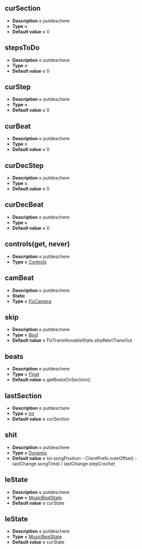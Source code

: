 ## curSection
* **Description =** putdeschere
* **Type =** [](https://api.haxeflixel.com/Int.html)
* **Default value =** 0

## stepsToDo
* **Description =** putdeschere
* **Type =** [](https://api.haxeflixel.com/Int.html)
* **Default value =** 0

## curStep
* **Description =** putdeschere
* **Type =** [](https://api.haxeflixel.com/Int.html)
* **Default value =** 0

## curBeat
* **Description =** putdeschere
* **Type =** [](https://api.haxeflixel.com/Int.html)
* **Default value =** 0

## curDecStep
* **Description =** putdeschere
* **Type =** [](https://api.haxeflixel.com/Float.html)
* **Default value =** 0

## curDecBeat
* **Description =** putdeschere
* **Type =** [](https://api.haxeflixel.com/Float.html)
* **Default value =** 0

## controls(get, never)
* **Description =** putdeschere
* **Type =** [Controls](https://api.haxeflixel.com/Controls.html)

## camBeat
* **Description =** putdeschere
* **Static**
* **Type =** [FlxCamera](https://api.haxeflixel.com/flixel/FlxCamera.html)

## skip
* **Description =** putdeschere
* **Type =** [Bool](https://api.haxeflixel.com/Bool.html)
* **Default value =** FlxTransitionableState.skipNextTransOut

## beats
* **Description =** putdeschere
* **Type =** [Float](https://api.haxeflixel.com/Float.html)
* **Default value =** getBeatsOnSection()

## lastSection
* **Description =** putdeschere
* **Type =** [Int](https://api.haxeflixel.com/Int.html)
* **Default value =** curSection

## shit
* **Description =** putdeschere
* **Type =** [Dynamic](https://api.haxeflixel.com/Dynamic.html)
* **Default value =** tor.songPosition - ClientPrefs.noteOffset) - lastChange.songTime) / lastChange.stepCrochet

## leState
* **Description =** putdeschere
* **Type =** [MusicBeatState](https://api.haxeflixel.com/MusicBeatState.html)
* **Default value =** curState

## leState
* **Description =** putdeschere
* **Type =** [MusicBeatState](https://api.haxeflixel.com/MusicBeatState.html)
* **Default value =** curState

